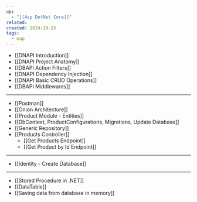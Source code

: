 ```yaml
---
up:
  - "[[Asp DotNet Core]]"
related: 
created: 2024-10-15
tags:
  - map
---
```

- [[DNAPI Introduction]]
- [[DNAPI Project Anatomy]]
- [[DBAPI Action Filters]]
- [[DNAPI Dependency Injection]]
- [[DNAPI Basic CRUD Operations]]
- [[DBAPI Middlewares]]
---
- [[Postman]]
- [[Onion Architecture]]
- [[Product Module - Entities]]
- [[DbContext, ProductConfigurations, Migrations, Update Database]]
- [[Generic Repository]]
- [[Products Controller]]
	- [[Get Products Endpoint]]
	- [[Get Product by Id Endpoint]]
---
- [[Identity - Create Database]]
---
- [[Stored Procedure in .NET]]
- [[DataTable]]
- [[Saving data from database in memory]]